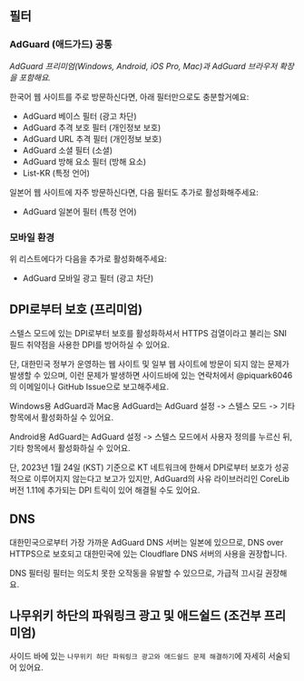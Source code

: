 ## 필터
### AdGuard (애드가드) 공통
_AdGuard 프리미엄(Windows, Android, iOS Pro, Mac)과 AdGuard 브라우저 확장을 포함해요._

한국어 웹 사이트를 주로 방문하신다면, 아래 필터만으로도 충분할거예요:

- AdGuard 베이스 필터 (광고 차단)
- AdGuard 추격 보호 필터 (개인정보 보호)
- AdGuard URL 추격 필터 (개인정보 보호)
- AdGuard 소셜 필터 (소셜)
- AdGuard 방해 요소 필터 (방해 요소)
- List-KR (특정 언어)

일본어 웹 사이트에 자주 방문하신다면, 다음 필터도 추가로 활성화해주세요:

- AdGuard 일본어 필터 (특정 언어)


### 모바일 환경
위 리스트에다가 다음을 추가로 활성화해주세요:
 
 - AdGuard 모바일 광고 필터 (광고 차단)
 

## DPI로부터 보호 (프리미엄)
스텔스 모드에 있는 DPI로부터 보호를 활성화하셔서 HTTPS 검열이라고 불리는 SNI 필드 취약점을 사용한 DPI를 방어하실 수 있어요.

단, 대한민국 정부가 운영하는 웹 사이트 및 일부 웹 사이트에 방문이 되지 않는 문제가 발생할 수 있으며, 이런 문제가 발생하면  사이드바에 있는 연락처에서 @piquark6046의 이메일이나 GitHub Issue으로 보고해주세요.

Windows용 AdGuard과 Mac용 AdGuard는 AdGuard 설정 -> 스텔스 모드 -> 기타 항목에서 활성화하실 수 있어요.

Android용 AdGuard는 AdGuard 설정 -> 스텔스 모드에서 사용자 정의를 누르신 뒤, 기타 항목에서 활성화하실 수 있어요.

단, 2023년 1월 24일 (KST) 기준으로 KT 네트워크에 한해서 DPI로부터 보호가 성공적으로 이루어지지 않는다고 보고가 있지만, AdGuard의 사유 라이브러리인 CoreLib 버전 1.11에 추가되는 DPI 트릭이 있어 해결될 수도 있어요.

## DNS
대한민국으로부터 가장 가까운 AdGuard DNS 서버는 일본에 있으므로, DNS over HTTPS으로 보호되고 대한민국에 있는 Cloudflare DNS 서버의 사용을 권장합니다.

DNS 필터링 필터는 의도치 못한 오작동을 유발할 수 있으므로, 가급적 끄시길 권장해요.

## 나무위키 하단의 파워링크 광고 및 애드쉴드 (조건부 프리미엄)
사이드 바에 있는 `나무위키 하단 파워링크 광고와 애드쉴드 문제 해결하기`에 자세히 서술되어 있어요.